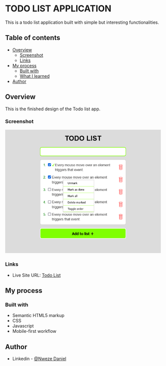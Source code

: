 # TODO LIST APPLICATION

This is a todo list application built with simple but interesting functionalities.

## Table of contents

- [Overview](#overview)
  - [Screenshot](#screenshot)
  - [Links](#links)
- [My process](#my-process)
  - [Built with](#built-with)
  - [What I learned](#what-i-learned)
- [Author](#author)

## Overview

This is the finished design of the Todo list app.

### Screenshot

![](./images/Screenshot.png)

### Links

- Live Site URL: [Todo List](https://flashdaniel.github.io/simple-todo-list-application/)

## My process

### Built with

- Semantic HTML5 markup
- CSS
- Javascript
- Mobile-first workflow

## Author

- Linkedin - [@Nweze Daniel](https://www.linkedin.com/in/daniel-nweze-017909214/)
